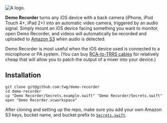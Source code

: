![A logo.](https://cloud.githubusercontent.com/assets/213293/5906410/5db23cfe-a565-11e4-8cd0-ae7427e570f7.png)

**Demo Recorder** turns any iOS device with a back camera (iPhone, iPod Touch 4+, iPad 2+) into an automatic video camera, triggered by an audio signal. Simply mount an iOS device facing something you want to monitor, open Demo Recorder, and videos will automatically be recorded and uploaded to [Amazon S3](http://aws.amazon.com/s3/) when audio is detected.

Demo Recorder is most useful when the iOS device used is connected to a microphone or PA system. (You can buy [RCA-to-TRRS cables](http://www.kvconnection.com/product-p/km-iphone-micp-a22.htm) for relatively cheap that will allow you to patch the output of a mixer into your device.)

## Installation

    git clone git@github.com:twg/demo-recorder
    cd demo-recorder
    cp "Demo Recorder/Secrets.example.swift" "Demo Recorder/Secrets.swift"
    open "Demo Recorder.xcworkspace"
    
After cloning and setting up the repo, make sure you add your own Amazon S3 keys, bucket name, and bucket prefix to [`Secrets.swift`](https://github.com/twg/demo-recorder/blob/master/Demo%20Recorder/Secrets.example.swift).
